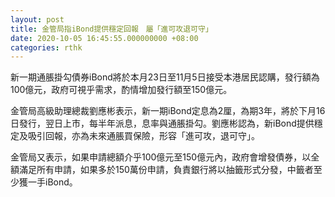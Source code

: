 ```yaml
---
layout: post
title: 金管局指iBond提供穩定回報　屬「進可攻退可守」
date: 2020-10-05 16:45:55.000000000 +08:00
categories: rthk
---
```


新一期通脹掛勾債券iBond將於本月23日至11月5日接受本港居民認購，發行額為100億元，政府可視乎需求，酌情增加發行額至150億元。

金管局高級助理總裁劉應彬表示，新一期iBond定息為2厘，為期3年，將於下月16日發行，翌日上市，每半年派息，息率與通脹掛勾。劉應彬認為，新iBond提供穩定及吸引回報，亦為未來通脹買保險，形容「進可攻，退可守」。

金管局又表示，如果申請總額介乎100億元至150億元內，政府會增發債券，以全額滿足所有申請，如果多於150萬份申請，負責銀行將以抽籤形式分發，中籤者至少獲一手iBond。
